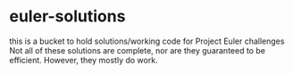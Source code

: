 # euler-solutions
this is a bucket to hold solutions/working code for Project Euler challenges
Not all of these solutions are complete, nor are they guaranteed to be efficient. However, they mostly do work.
